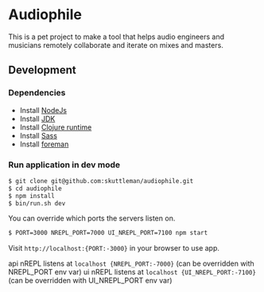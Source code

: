 # Audiophile

This is a pet project to make a tool that helps audio engineers and musicians remotely collaborate and iterate on mixes and masters.

## Development

### Dependencies

- Install [NodeJs](https://nodejs.org/en/download/package-manager/)
- Install [JDK](https://docs.oracle.com/en/java/javase/16/install/overview-jdk-installation.html#GUID-8677A77F-231A-40F7-98B9-1FD0B48C346A)
- Install [Clojure runtime](https://clojure.org/guides/getting_started)
- Install [Sass](https://sass-lang.com/install)
- Install [foreman](https://www.npmjs.com/package/foreman)

### Run application in dev mode

```bash
$ git clone git@github.com:skuttleman/audiophile.git
$ cd audiophile
$ npm install
$ bin/run.sh dev
```

You can override which ports the servers listen on.

```bash
$ PORT=3000 NREPL_PORT=7000 UI_NREPL_PORT=7100 npm start
```

Visit `http://localhost:{PORT:-3000}` in your browser to use app.

api nREPL listens at `localhost {NREPL_PORT:-7000}` (can be overridden with NREPL_PORT env var)
ui nREPL listens at `localhost {UI_NREPL_PORT:-7100}` (can be overridden with UI_NREPL_PORT env var)
